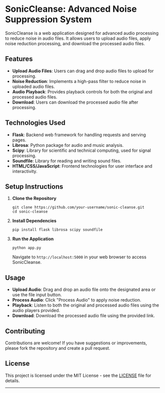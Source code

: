 # SonicCleanse: Advanced Noise Suppression System

SonicCleanse is a web application designed for advanced audio processing to reduce noise in audio files. It allows users to upload audio files, apply noise reduction processing, and download the processed audio files.

## Features

- **Upload Audio Files**: Users can drag and drop audio files to upload for processing.
- **Noise Reduction**: Implements a high-pass filter to reduce noise in uploaded audio files.
- **Audio Playback**: Provides playback controls for both the original and processed audio files.
- **Download**: Users can download the processed audio file after processing.

## Technologies Used

- **Flask**: Backend web framework for handling requests and serving pages.
- **Librosa**: Python package for audio and music analysis.
- **Scipy**: Library for scientific and technical computing, used for signal processing.
- **Soundfile**: Library for reading and writing sound files.
- **HTML/CSS/JavaScript**: Frontend technologies for user interface and interactivity.

## Setup Instructions

1. **Clone the Repository**

   ```
   git clone https://github.com/your-username/sonic-cleanse.git
   cd sonic-cleanse
   ```

2. **Install Dependencies**

   ```
   pip install flask librosa scipy soundfile
   ```

3. **Run the Application**

   ```
   python app.py
   ```

   Navigate to `http://localhost:5000` in your web browser to access SonicCleanse.

## Usage

- **Upload Audio**: Drag and drop an audio file onto the designated area or use the file input button.
- **Process Audio**: Click "Process Audio" to apply noise reduction.
- **Playback**: Listen to both the original and processed audio files using the audio players provided.
- **Download**: Download the processed audio file using the provided link.

## Contributing

Contributions are welcome! If you have suggestions or improvements, please fork the repository and create a pull request.

## License

This project is licensed under the MIT License - see the [LICENSE](./LICENSE) file for details.

---
